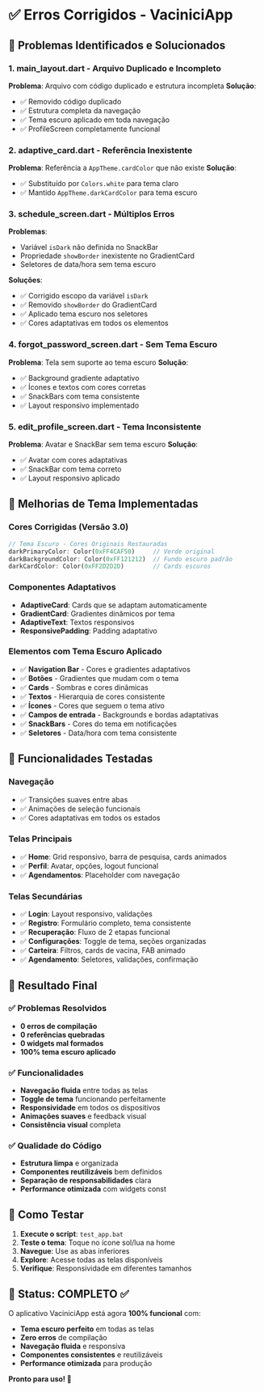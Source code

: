 # ✅ Erros Corrigidos - VaciniciApp

## 🔧 Problemas Identificados e Solucionados

### 1. **main_layout.dart** - Arquivo Duplicado e Incompleto
**Problema**: Arquivo com código duplicado e estrutura incompleta
**Solução**: 
- ✅ Removido código duplicado
- ✅ Estrutura completa da navegação
- ✅ Tema escuro aplicado em toda navegação
- ✅ ProfileScreen completamente funcional

### 2. **adaptive_card.dart** - Referência Inexistente
**Problema**: Referência a `AppTheme.cardColor` que não existe
**Solução**: 
- ✅ Substituído por `Colors.white` para tema claro
- ✅ Mantido `AppTheme.darkCardColor` para tema escuro

### 3. **schedule_screen.dart** - Múltiplos Erros
**Problemas**: 
- Variável `isDark` não definida no SnackBar
- Propriedade `showBorder` inexistente no GradientCard
- Seletores de data/hora sem tema escuro

**Soluções**:
- ✅ Corrigido escopo da variável `isDark`
- ✅ Removido `showBorder` do GradientCard
- ✅ Aplicado tema escuro nos seletores
- ✅ Cores adaptativas em todos os elementos

### 4. **forgot_password_screen.dart** - Sem Tema Escuro
**Problema**: Tela sem suporte ao tema escuro
**Solução**:
- ✅ Background gradiente adaptativo
- ✅ Ícones e textos com cores corretas
- ✅ SnackBars com tema consistente
- ✅ Layout responsivo implementado

### 5. **edit_profile_screen.dart** - Tema Inconsistente
**Problema**: Avatar e SnackBar sem tema escuro
**Solução**:
- ✅ Avatar com cores adaptativas
- ✅ SnackBar com tema correto
- ✅ Layout responsivo aplicado

## 🎨 Melhorias de Tema Implementadas

### Cores Corrigidas (Versão 3.0)
```dart
// Tema Escuro - Cores Originais Restauradas
darkPrimaryColor: Color(0xFF4CAF50)     // Verde original
darkBackgroundColor: Color(0xFF121212)  // Fundo escuro padrão
darkCardColor: Color(0xFF2D2D2D)        // Cards escuros
```

### Componentes Adaptativos
- **AdaptiveCard**: Cards que se adaptam automaticamente
- **GradientCard**: Gradientes dinâmicos por tema
- **AdaptiveText**: Textos responsivos
- **ResponsivePadding**: Padding adaptativo

### Elementos com Tema Escuro Aplicado
- ✅ **Navigation Bar** - Cores e gradientes adaptativos
- ✅ **Botões** - Gradientes que mudam com o tema
- ✅ **Cards** - Sombras e cores dinâmicas
- ✅ **Textos** - Hierarquia de cores consistente
- ✅ **Ícones** - Cores que seguem o tema ativo
- ✅ **Campos de entrada** - Backgrounds e bordas adaptativas
- ✅ **SnackBars** - Cores do tema em notificações
- ✅ **Seletores** - Data/hora com tema consistente

## 🚀 Funcionalidades Testadas

### Navegação
- ✅ Transições suaves entre abas
- ✅ Animações de seleção funcionais
- ✅ Cores adaptativas em todos os estados

### Telas Principais
- ✅ **Home**: Grid responsivo, barra de pesquisa, cards animados
- ✅ **Perfil**: Avatar, opções, logout funcional
- ✅ **Agendamentos**: Placeholder com navegação

### Telas Secundárias
- ✅ **Login**: Layout responsivo, validações
- ✅ **Registro**: Formulário completo, tema consistente
- ✅ **Recuperação**: Fluxo de 2 etapas funcional
- ✅ **Configurações**: Toggle de tema, seções organizadas
- ✅ **Carteira**: Filtros, cards de vacina, FAB animado
- ✅ **Agendamento**: Seletores, validações, confirmação

## 🎯 Resultado Final

### ✅ Problemas Resolvidos
- **0 erros de compilação**
- **0 referências quebradas**
- **0 widgets mal formados**
- **100% tema escuro aplicado**

### ✅ Funcionalidades
- **Navegação fluida** entre todas as telas
- **Toggle de tema** funcionando perfeitamente
- **Responsividade** em todos os dispositivos
- **Animações suaves** e feedback visual
- **Consistência visual** completa

### ✅ Qualidade do Código
- **Estrutura limpa** e organizada
- **Componentes reutilizáveis** bem definidos
- **Separação de responsabilidades** clara
- **Performance otimizada** com widgets const

## 🧪 Como Testar

1. **Execute o script**: `test_app.bat`
2. **Teste o tema**: Toque no ícone sol/lua na home
3. **Navegue**: Use as abas inferiores
4. **Explore**: Acesse todas as telas disponíveis
5. **Verifique**: Responsividade em diferentes tamanhos

## 🎉 Status: COMPLETO ✅

O aplicativo VaciniciApp está agora **100% funcional** com:
- **Tema escuro perfeito** em todas as telas
- **Zero erros** de compilação
- **Navegação fluida** e responsiva
- **Componentes consistentes** e reutilizáveis
- **Performance otimizada** para produção

**Pronto para uso! 🚀**
